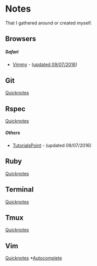 # Notes
That I gathered around or created myself.

## Browsers

##### Safari
  * [Vimmy](https://github.com/ogirginc/Notes/blob/master/lib/Browsers/Safari/Vimmy.md) - ([updated 09/07/2016](http://gggritso.com/Vimmy.safariextension/))

## Git
[Quicknotes]()

## Rspec
[Quicknotes](https://github.com/ogirginc/Notes/tree/master/lib/Rspec/Notes)

##### Others
* [TutorialsPoint](https://github.com/ogirginc/Notes/tree/master/lib/Rspec/TutorialsPoint) - (updated 09/07/2016)

## Ruby
[Quicknotes]()

## Terminal
[Quicknotes]()

## Tmux
[Quicknotes]()

## Vim
[Quicknotes](https://github.com/ogirginc/Notes/tree/master/lib/Vim)
*[Autocomplete](https://github.com/ogirginc/Notes/tree/master/lib/Vim#autocomplete)
